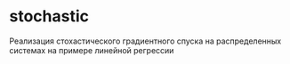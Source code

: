 # stochastic
Реализация стохастического градиентного спуска на распределенных системах на примере линейной регрессии
